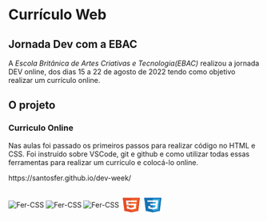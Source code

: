 # Currículo Web

<h2>Jornada Dev com a EBAC</h2>
<p>A <em>Escola Britânica de Artes Criativas e Tecnologia(EBAC)</em> realizou a jornada DEV online, dos dias 15 a 22 de agosto de 2022 tendo como objetivo realizar um currículo online.</p>

##
<h2>O projeto</h2>
<h3>Curriculo Online</h3>
<p>Nas aulas foi passado os primeiros passos para realizar código no HTML e CSS. Foi instruído sobre VSCode, git e github e como utilizar todas essas ferramentas para realizar um currículo e colocá-lo online.</p>
<p>https://santosfer.github.io/dev-week/ </p>

<div style="display: inline_block"><br>
<img align="center" alt="Fer-CSS" height="30" width="40" src="https://cdn.jsdelivr.net/gh/devicons/devicon/icons/git/git-original.svg" />
<img align="center" alt="Fer-CSS" height="30" width="40" src="https://cdn.jsdelivr.net/gh/devicons/devicon/icons/github/github-original.svg" />
<img align="center" alt="Fer-CSS" height="30" width="40" src="https://cdn.jsdelivr.net/gh/devicons/devicon/icons/vscode/vscode-original.svg" />
<img align="center" alt="Fer-HTML" height="30" width="40" src="https://raw.githubusercontent.com/devicons/devicon/master/icons/html5/html5-original.svg">
<img align="center" alt="Fer-CSS" height="30" width="40" src="https://raw.githubusercontent.com/devicons/devicon/master/icons/css3/css3-original.svg">




</div>
